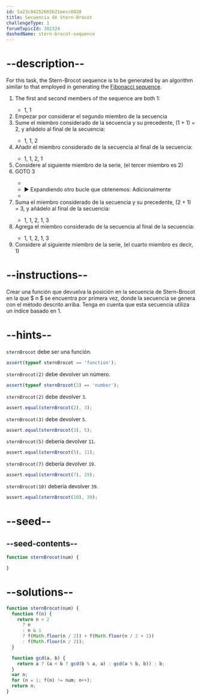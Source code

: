 ```yaml
---
id: 5a23c84252665b21eecc8028
title: Secuencia de Stern-Brocot
challengeType: 1
forumTopicId: 302324
dashedName: stern-brocot-sequence
---
```


# --description--

For this task, the Stern-Brocot sequence is to be generated by an algorithm similar to that employed in generating the <a href="https://rosettacode.org/wiki/Fibonacci_sequence" target="_blank" rel="noopener noreferrer nofollow">Fibonacci sequence</a>.

<ol>
  <li>The first and second members of the sequence are both 1:</li>
    <ul><li>1, 1</li></ul>
  <li>Empezar por considerar el segundo miembro de la secuencia</li>
  <li>Sume el miembro considerado de la secuencia y su precedente, (1 + 1) = 2, y añádelo al final de la secuencia:</li>
    <ul><li>1, 1, 2</li></ul>
  <li>Añadir el miembro considerado de la secuencia al final de la secuencia:</li>
    <ul><li>1, 1, 2, 1</li></ul>
  <li>Considere al siguiente miembro de la serie, (el tercer miembro es 2)</li>
  <li>GOTO 3 </li>
    <ul>
      <li></li>
      <li> ► Expandiendo otro bucle que obtenemos: Adicionalmente</li>
      <li></li>
    </ul>
  <li>Suma el miembro considerado de la secuencia y su precedente, (2 + 1) = 3, y añádelo al final de la secuencia:</li>
    <ul><li>1, 1, 2, 1, 3</li></ul>
  <li>Agrega el miembro considerado de la secuencia al final de la secuencia:</li>
    <ul><li>1, 1, 2, 1, 3</li></ul>
  <li>Considere al siguiente miembro de la serie, (el cuarto miembro es decir, 1)</li>
</ol>

# --instructions--

Crear una función que devuelva la posición en la secuencia de Stern-Brocot en la que $ n $ se encuentra por primera vez, donde la secuencia se genera con el método descrito arriba. Tenga en cuenta que esta secuencia utiliza un índice basado en 1.

# --hints--

`sternBrocot` debe ser una función.

```js
assert(typeof sternBrocot == 'function');
```

`sternBrocot(2)` debe devolver un número.

```js
assert(typeof sternBrocot(2) == 'number');
```

`sternBrocot(2)` debe devolver `3`.

```js
assert.equal(sternBrocot(2), 3);
```

`sternBrocot(3)` debe devolver `5`.

```js
assert.equal(sternBrocot(3), 5);
```

`sternBrocot(5)` debería devolver `11`.

```js
assert.equal(sternBrocot(5), 11);
```

`sternBrocot(7)` debería devolver `19`.

```js
assert.equal(sternBrocot(7), 19);
```

`sternBrocot(10)` debería devolver `39`.

```js
assert.equal(sternBrocot(10), 39);
```

# --seed--

## --seed-contents--

```js
function sternBrocot(num) {

}
```

# --solutions--

```js
function sternBrocot(num) {
  function f(n) {
    return n < 2
      ? n
      : n & 1
      ? f(Math.floor(n / 2)) + f(Math.floor(n / 2 + 1))
      : f(Math.floor(n / 2));
  }

  function gcd(a, b) {
    return a ? (a < b ? gcd(b % a, a) : gcd(a % b, b)) : b;
  }
  var n;
  for (n = 1; f(n) != num; n++);
  return n;
}
```
